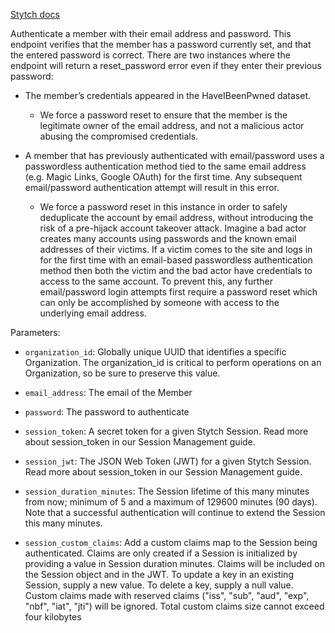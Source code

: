 [Stytch docs](https://stytch.com/docs/b2b/api/passwords-authenticate)

Authenticate a member with their email address and password. This endpoint verifies that the member has a password currently set, and that the entered password is correct. There are two instances where the endpoint will return a reset_password error even if they enter their previous password:

- The member’s credentials appeared in the HaveIBeenPwned dataset.

  - We force a password reset to ensure that the member is the legitimate owner of the email address, and not a malicious actor abusing the compromised credentials.

- A member that has previously authenticated with email/password uses a passwordless authentication method tied to the same email address (e.g. Magic Links, Google OAuth) for the first time. Any subsequent email/password authentication attempt will result in this error.

  - We force a password reset in this instance in order to safely deduplicate the account by email address, without introducing the risk of a pre-hijack account takeover attack. Imagine a bad actor creates many accounts using passwords and the known email addresses of their victims. If a victim comes to the site and logs in for the first time with an email-based passwordless authentication method then both the victim and the bad actor have credentials to access to the same account. To prevent this, any further email/password login attempts first require a password reset which can only be accomplished by someone with access to the underlying email address.

Parameters:

- `organization_id`: Globally unique UUID that identifies a specific Organization. The organization_id is critical to perform operations on an Organization, so be sure to preserve this value.

- `email_address`: The email of the Member

- `password`: The password to authenticate

- `session_token`: A secret token for a given Stytch Session. Read more about session_token in our Session Management guide.

- `session_jwt`: The JSON Web Token (JWT) for a given Stytch Session. Read more about session_token in our Session Management guide.

- `session_duration_minutes`: The Session lifetime of this many minutes from now; minimum of 5 and a maximum of 129600 minutes (90 days). Note that a successful authentication will continue to extend the Session this many minutes.

- `session_custom_claims`: Add a custom claims map to the Session being authenticated. Claims are only created if a Session is initialized by providing a value in Session duration minutes. Claims will be included on the Session object and in the JWT. To update a key in an existing Session, supply a new value. To delete a key, supply a null value.
  Custom claims made with reserved claims ("iss", "sub", "aud", "exp", "nbf", "iat", "jti") will be ignored. Total custom claims size cannot exceed four kilobytes